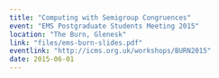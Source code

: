 ```yaml
---
title: "Computing with Semigroup Congruences"
event: "EMS Postgraduate Students Meeting 2015"
location: "The Burn, Glenesk"
link: "files/ems-burn-slides.pdf"
eventlink: "http://icms.org.uk/workshops/BURN2015"
date: 2015-06-01
---
```

